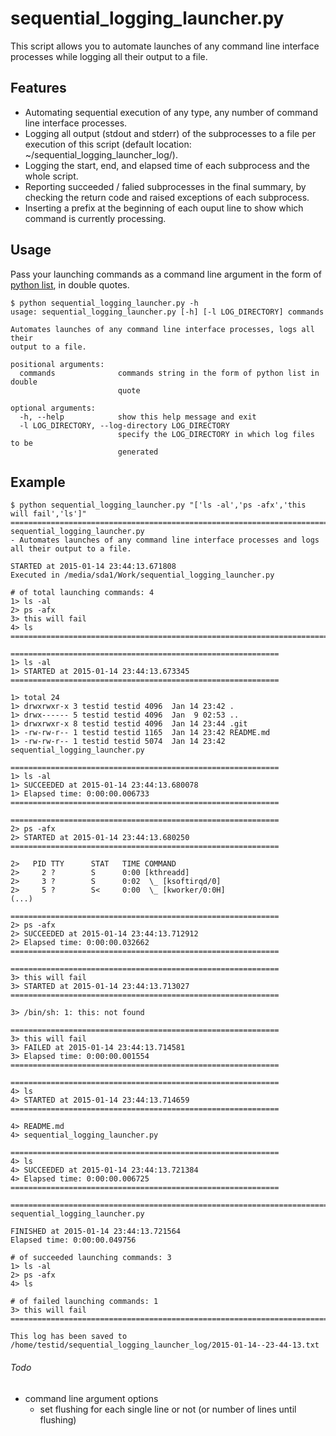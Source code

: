 # sequential_logging_launcher.py

This script allows you to automate launches of any command line interface processes while logging all their output to a file.

## Features
- Automating sequential execution of any type, any number of command line interface processes.
- Logging all output (stdout and stderr) of the subprocesses to a file per execution of this script (default location: ~/sequential_logging_launcher_log/).
- Logging the start, end, and elapsed time of each subprocess and the whole script.
- Reporting succeeded / falied subprocesses in the final summary, by checking the return code and raised exceptions of each subprocess.
- Inserting a prefix at the beginning of each ouput line to show which command is currently processing.

## Usage
Pass your launching commands as a command line argument in the form of [python list](http://www.tutorialspoint.com/python/python_lists.htm), in double quotes.  
```
$ python sequential_logging_launcher.py -h
usage: sequential_logging_launcher.py [-h] [-l LOG_DIRECTORY] commands

Automates launches of any command line interface processes, logs all their
output to a file.

positional arguments:
  commands              commands string in the form of python list in double
                        quote

optional arguments:
  -h, --help            show this help message and exit
  -l LOG_DIRECTORY, --log-directory LOG_DIRECTORY
                        specify the LOG_DIRECTORY in which log files to be
                        generated
```

## Example
```
$ python sequential_logging_launcher.py "['ls -al','ps -afx','this will fail','ls']"
================================================================================
sequential_logging_launcher.py
- Automates launches of any command line interface processes and logs all their output to a file.

STARTED at 2015-01-14 23:44:13.671808
Executed in /media/sda1/Work/sequential_logging_launcher.py

# of total launching commands: 4
1> ls -al
2> ps -afx
3> this will fail
4> ls
================================================================================

============================================================
1> ls -al
1> STARTED at 2015-01-14 23:44:13.673345
============================================================

1> total 24
1> drwxrwxr-x 3 testid testid 4096  Jan 14 23:42 .
1> drwx------ 5 testid testid 4096  Jan  9 02:53 ..
1> drwxrwxr-x 8 testid testid 4096  Jan 14 23:44 .git
1> -rw-rw-r-- 1 testid testid 1165  Jan 14 23:42 README.md
1> -rw-rw-r-- 1 testid testid 5074  Jan 14 23:42 sequential_logging_launcher.py

============================================================
1> ls -al
1> SUCCEEDED at 2015-01-14 23:44:13.680078
1> Elapsed time: 0:00:00.006733
============================================================

============================================================
2> ps -afx
2> STARTED at 2015-01-14 23:44:13.680250
============================================================

2>   PID TTY      STAT   TIME COMMAND
2>     2 ?        S      0:00 [kthreadd]
2>     3 ?        S      0:02  \_ [ksoftirqd/0]
2>     5 ?        S<     0:00  \_ [kworker/0:0H]
(...)

============================================================
2> ps -afx
2> SUCCEEDED at 2015-01-14 23:44:13.712912
2> Elapsed time: 0:00:00.032662
============================================================

============================================================
3> this will fail
3> STARTED at 2015-01-14 23:44:13.713027
============================================================

3> /bin/sh: 1: this: not found

============================================================
3> this will fail
3> FAILED at 2015-01-14 23:44:13.714581
3> Elapsed time: 0:00:00.001554
============================================================

============================================================
4> ls
4> STARTED at 2015-01-14 23:44:13.714659
============================================================

4> README.md
4> sequential_logging_launcher.py

============================================================
4> ls
4> SUCCEEDED at 2015-01-14 23:44:13.721384
4> Elapsed time: 0:00:00.006725
============================================================

================================================================================
sequential_logging_launcher.py

FINISHED at 2015-01-14 23:44:13.721564
Elapsed time: 0:00:00.049756

# of succeeded launching commands: 3
1> ls -al
2> ps -afx
4> ls

# of failed launching commands: 1
3> this will fail
================================================================================

This log has been saved to /home/testid/sequential_logging_launcher_log/2015-01-14--23-44-13.txt
```

###### Todo
- command line argument options
  - set flushing for each single line or not (or number of lines until flushing)
